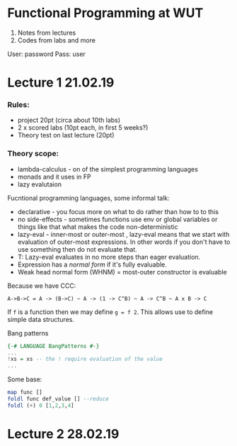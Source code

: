 # Functional Programming at WUT

1. Notes from lectures 
2. Codes from labs and more

User: password
Pass: user


# Lecture 1 21.02.19

### Rules:
- project 20pt (circa about 10th labs)
- 2 x scored labs (10pt each, in first 5 weeks?)
- Theory test on last lecture (20pt)


### Theory scope:
- lambda-calculus - on of the simplest programming languages
- monads and it uses in FP
- lazy evalutaion

Fucntional programming languages, some informal talk:
- declarative - you focus more on what to do rather than how to to this
- no side-effects - sometimes functions use env or global variables or things like that what makes the code non-deterministic
- lazy-eval - inner-most or outer-most , lazy-eval means that we start with evaluation of outer-most expressions. In other words if you don't have to use something then do not evaluate that.
- T: Lazy-eval evaluates in no more steps than eager evaluation.
- Expression has a *normal form* if it's fully evaluable.
- Weak head normal form (WHNM) = most-outer constructor is evaluable 


Because we have CCC:
```
A->B->C = A -> (B->C) ~ A -> (1 -> C^B) ~ A -> C^B ~ A x B -> C
```

If `f` is a function then we may define `g = f 2`. This allows use to define simple data structures.

Bang patterns
```haskell
{-# LANGUAGE BangPatterns #-}
...
!xs = xs -- the ! require evaluation of the value
...
```

Some base:
```haskell
map func []
foldl func def_value [] --reduce
foldl (+) 0 [1,2,3,4]
```

# Lecture 2 28.02.19

